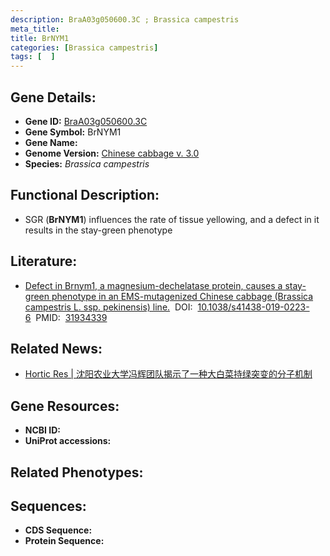 ```yaml
---
description: BraA03g050600.3C ; Brassica campestris
meta_title:
title: BrNYM1
categories: [Brassica campestris]
tags: [  ]
---
```


## Gene Details:
- **Gene ID:**	[BraA03g050600.3C]()
- **Gene Symbol:** BrNYM1
- **Gene Name:** 
- **Genome Version:** [Chinese cabbage v. 3.0]()
- **Species:** *Brassica campestris*

## Functional Description:
   - SGR (**BrNYM1**) influences the rate of tissue yellowing, and a defect in it results in the stay-green phenotype

## Literature:
   - [Defect in Brnym1, a magnesium-dechelatase protein, causes a stay-green phenotype in an EMS-mutagenized Chinese cabbage (Brassica campestris L. ssp. pekinensis) line.]( https://academic.oup.com/hr/article/doi/10.1038/s41438-019-0223-6/6445448?login=false#325313198)&nbsp;&nbsp;DOI:&nbsp;&nbsp;[10.1038/s41438-019-0223-6](https://academic.oup.com/hr/article/doi/10.1038/s41438-019-0223-6/6445448?login=false#325313198)&nbsp;&nbsp;PMID:&nbsp;&nbsp;[31934339](https://pubmed.ncbi.nlm.nih.gov/31934339/)

## Related News:
   - [Hortic Res | 沈阳农业大学冯辉团队揭示了一种大白菜持绿突变的分子机制](https://mp.weixin.qq.com/s?__biz=Mzg3MDEwNDEyMg==&mid=2247486868&idx=4&sn=e701c3811617afbba31a6e1192e1b410&chksm=ce93a0c1f9e429d76e401e60b017a223ad48fd4b9c8f140b94fd7784c83e3b29f6846602c9a8&scene=27#wechat_redirect)

## Gene Resources:
- **NCBI ID:** [](https://www.ncbi.nlm.nih.gov/gene/?term=)
- **UniProt accessions:** [](https://www.uniprot.org/uniprotkb//entry)

## Related Phenotypes:


## Sequences:
- **CDS Sequence:**
- **Protein Sequence:**
